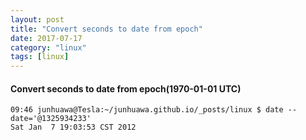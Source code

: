```yaml
---
layout: post
title: "Convert seconds to date from epoch"
date: 2017-07-17
category: "linux" 
tags: [linux]
---
```


#### Convert seconds to date from epoch(1970-01-01 UTC)

    09:46 junhuawa@Tesla:~/junhuawa.github.io/_posts/linux $ date --date='@1325934233'
    Sat Jan  7 19:03:53 CST 2012

